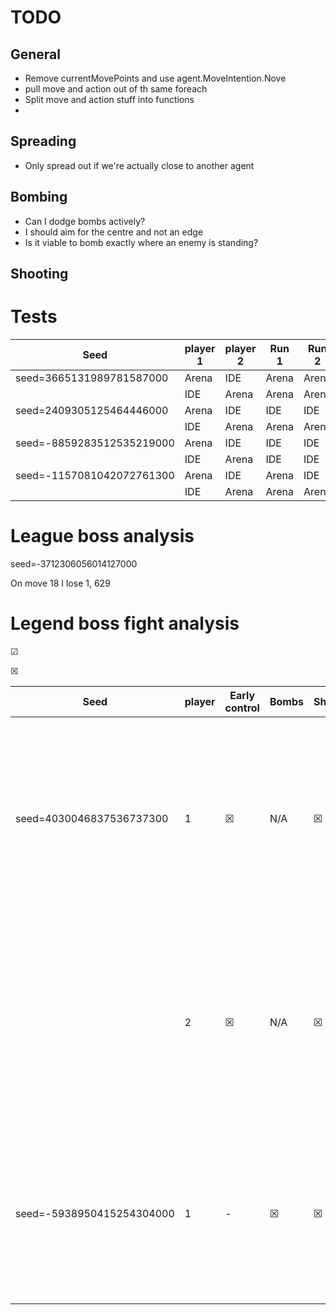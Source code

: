# TODO


## General 

* Remove currentMovePoints and use agent.MoveIntention.Nove
* pull move and action out of th same foreach
* Split move and action stuff into functions
* 
## Spreading

* Only spread out if we're actually close to another agent

## Bombing

* Can I dodge bombs actively?
* I should aim for the centre and not an edge
* Is it viable to bomb exactly where an enemy is standing?

## Shooting

# Tests

| Seed                      | player 1 | player 2 | Run 1  | Run 2  |
| ------------------------  | -------- | -------- | ------ | ------ |
| seed=3665131989781587000  | Arena    | IDE      | Arena  | Arena  |
|                           | IDE      | Arena    | Arena  | Arena  |
| seed=2409305125464446000  | Arena    | IDE      | IDE    | IDE    |
|                           | IDE      | Arena    | Arena  | Arena  |
| seed=-8859283512535219000 | Arena    | IDE      | IDE    | IDE	|
|                           | IDE      | Arena    | IDE    | IDE    |
| seed=-1157081042072761300 | Arena    | IDE      | Arena  | IDE    |
|                           | IDE      | Arena    | Arena  | Arena  |

# League boss analysis

seed=-3712306056014127000

On move 18 I lose 1, 629

# Legend boss fight analysis

&#x2611;

&#x2612;

| Seed                      | player | Early control | Bombs    | Shooting | Late control | Win      | Score      | Notes |
| ------------------------- | ------ | ------------- | -------- | -------- | ------------ | -------- | ---------- | ----- |
| seed=4030046837536737300  | 1      | &#x2612;      | N/A      | &#x2612; | N/A          | &#x2612; | 26 - 648   | My two range agent stayed the back and didn't bomb or shoot all game. So did his |
|                           | 2      | &#x2612;      | N/A      | &#x2612; | N/A          | &#x2612; | 648 - 26   | My two range agent stayed the back and didn't bomb or shoot all game. So did his |
| seed=-5938950415254304000 | 1      | -             | &#x2612; | &#x2612; | &#x2611;     | &#x2612; | 519 - 1135 | My two range agent stayed the back and didn't bomb or shoot all game             |
